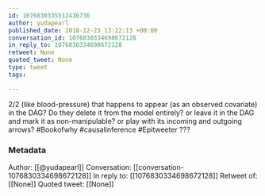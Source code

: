 ```yaml
---
id: 1076830335512436736
author: yudapearl
published_date: 2018-12-23 13:22:13 +00:00
conversation_id: 1076830334698672128
in_reply_to: 1076830334698672128
retweet: None
quoted_tweet: None
type: tweet
tags:

---
```


2/2
(like blood-pressure) that happens to appear (as an observed covariate) in the DAG? Do they delete it from the model entirely? or leave it in the DAG and mark it as non-manipulable? or play with its incoming and outgoing arrows? #Bookofwhy #causalinference #Epitweeter ???

### Metadata

Author: [[@yudapearl]]
Conversation: [[conversation-1076830334698672128]]
In reply to: [[1076830334698672128]]
Retweet of: [[None]]
Quoted tweet: [[None]]
